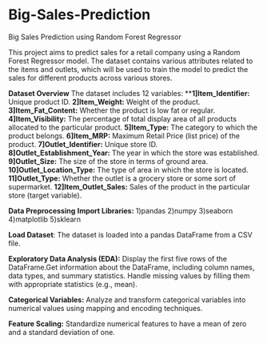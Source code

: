 # Big-Sales-Prediction
Big Sales Prediction using Random Forest Regressor

This project aims to predict sales for a retail company using a Random Forest Regressor model. The dataset contains various attributes related to the items and outlets, which will be used to train the model to predict the sales for different products across various stores.

**Dataset Overview**
The dataset includes 12 variables:
****1]Item_Identifier:** Unique product ID.
**2]Item_Weight:** Weight of the product.
**3]Item_Fat_Content:** Whether the product is low fat or regular.
**4]Item_Visibility:** The percentage of total display area of all products allocated to the particular product.
**5]Item_Type:** The category to which the product belongs.
**6]Item_MRP:** Maximum Retail Price (list price) of the product.
**7]Outlet_Identifier:** Unique store ID.
**8]Outlet_Establishment_Year:** The year in which the store was established.
**9]Outlet_Size:** The size of the store in terms of ground area.
**10]Outlet_Location_Type:** The type of area in which the store is located.
**11]Outlet_Type:** Whether the outlet is a grocery store or some sort of supermarket.
**12]Item_Outlet_Sales:** Sales of the product in the particular store (target variable).

**Data Preprocessing**
**Import Libraries:**
1)pandas
2)numpy
3)seaborn
4)matplotlib
5)sklearn

**Load Dataset**: The dataset is loaded into a pandas DataFrame from a CSV file.

**Exploratory Data Analysis (EDA):**
Display the first five rows of the DataFrame.Get information about the DataFrame, including column names, data types, and summary statistics.
Handle missing values by filling them with appropriate statistics (e.g., mean).

**Categorical Variables:**
Analyze and transform categorical variables into numerical values using mapping and encoding techniques.

**Feature Scaling:**
Standardize numerical features to have a mean of zero and a standard deviation of one.
